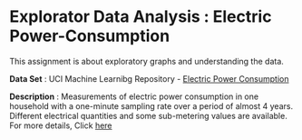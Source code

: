 # Explorator Data Analysis : Electric Power-Consumption #

This assignment is about exploratory graphs and understanding the data.

**Data Set** : UCI Machine Learnibg Repository - [Electric Power Consumption](https://d396qusza40orc.cloudfront.net/exdata%2Fdata%2Fhousehold_power_consumption.zip)


**Description** : Measurements of electric power consumption in one household with a one-minute sampling rate over a period of almost 4 years. Different electrical quantities and some sub-metering values are available. For more details, Click [here](https://archive.ics.uci.edu/ml/datasets/individual+household+electric+power+consumption)
